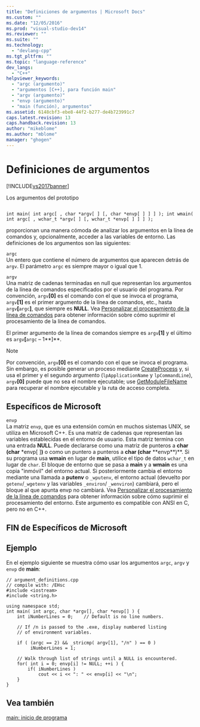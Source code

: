 ```yaml
---
title: "Definiciones de argumentos | Microsoft Docs"
ms.custom: ""
ms.date: "12/05/2016"
ms.prod: "visual-studio-dev14"
ms.reviewer: ""
ms.suite: ""
ms.technology: 
  - "devlang-cpp"
ms.tgt_pltfrm: ""
ms.topic: "language-reference"
dev_langs: 
  - "C++"
helpviewer_keywords: 
  - "argc (argumento)"
  - "argumentos [C++], para función main"
  - "argv (argumento)"
  - "envp (argumento)"
  - "main (función), argumentos"
ms.assetid: 6148cbf3-ebe8-44f2-b277-de4b723991c7
caps.latest.revision: 13
caps.handback.revision: 13
author: "mikeblome"
ms.author: "mblome"
manager: "ghogen"
---
```

# Definiciones de argumentos
[!INCLUDE[vs2017banner](../assembler/inline/includes/vs2017banner.md)]

Los argumentos del prototipo  
  
```  
  
int main( int argc[ , char *argv[ ] [, char *envp[ ] ] ] ); int wmain( int argc[ , wchar_t *argv[ ] [, wchar_t *envp[ ] ] ] );  
```  
  
 proporcionan una manera cómoda de analizar los argumentos en la línea de comandos y, opcionalmente, acceder a las variables de entorno.  Las definiciones de los argumentos son las siguientes:  
  
 `argc`  
 Un entero que contiene el número de argumentos que aparecen detrás de `argv`.  El parámetro `argc` es siempre mayor o igual que 1.  
  
 `argv`  
 Una matriz de cadenas terminadas en null que representan los argumentos de la línea de comandos especificados por el usuario del programa.  Por convención, `argv`**\[0\]** es el comando con el que se invoca el programa, `argv`**\[1\]** es el primer argumento de la línea de comandos, etc., hasta `argv`**\[**`argc`**\]**, que siempre es **NULL**.  Vea [Personalizar el procesamiento de la línea de comandos](../cpp/customizing-cpp-command-line-processing.md) para obtener información sobre cómo suprimir el procesamiento de la línea de comandos.  
  
 El primer argumento de la línea de comandos siempre es `argv`**\[1\]** y el último es `argv`**\[**`argc` – 1**\]**.  
  
> [!NOTE]
>  Por convención, `argv`**\[0\]** es el comando con el que se invoca el programa.  Sin embargo, es posible generar un proceso mediante [CreateProcess](http://msdn.microsoft.com/library/windows/desktop/ms683197) y, si usa el primer y el segundo argumento \(`lpApplicationName` y `lpCommandLine`\), `argv`**\[0\]** puede que no sea el nombre ejecutable; use [GetModuleFileName](http://msdn.microsoft.com/library/windows/desktop/ms683197) para recuperar el nombre ejecutable y la ruta de acceso completa.  
  
## Específicos de Microsoft  
 `envp`  
 La matriz `envp`, que es una extensión común en muchos sistemas UNIX, se utiliza en Microsoft C\+\+.  Es una matriz de cadenas que representan las variables establecidas en el entorno de usuario.  Esta matriz termina con una entrada **NULL**.  Puede declararse como una matriz de punteros a **char \(char** \*envp\[ \]**\)** o como un puntero a punteros a **char \(char** \*\*envp**\)**.  Si su programa usa **wmain** en lugar de **main**, utilice el tipo de datos `wchar_t` en lugar de `char`.  El bloque de entorno que se pasa a **main** y a **wmain** es una copia "inmóvil" del entorno actual.  Si posteriormente cambia el entorno mediante una llamada a **putenv** o `_wputenv`, el entorno actual \(devuelto por `getenv`\/`_wgetenv` y las variables `_environ`\/ `_wenviron`\) cambiará, pero el bloque al que apunta envp no cambiará.  Vea [Personalizar el procesamiento de la línea de comandos](../cpp/customizing-cpp-command-line-processing.md) para obtener información sobre cómo suprimir el procesamiento del entorno.  Este argumento es compatible con ANSI en C, pero no en C\+\+.  
  
## FIN de Específicos de Microsoft  
  
## Ejemplo  
 En el ejemplo siguiente se muestra cómo usar los argumentos `argc`, `argv` y `envp` de **main**:  
  
```  
// argument_definitions.cpp  
// compile with: /EHsc  
#include <iostream>  
#include <string.h>  
  
using namespace std;  
int main( int argc, char *argv[], char *envp[] ) {  
    int iNumberLines = 0;    // Default is no line numbers.  
  
    // If /n is passed to the .exe, display numbered listing  
    // of environment variables.  
  
    if ( (argc == 2) && _stricmp( argv[1], "/n" ) == 0 )  
         iNumberLines = 1;  
  
    // Walk through list of strings until a NULL is encountered.  
    for( int i = 0; envp[i] != NULL; ++i ) {  
        if( iNumberLines )  
            cout << i << ": " << envp[i] << "\n";  
    }  
}  
```  
  
## Vea también  
 [main: inicio de programa](../cpp/main-program-startup.md)